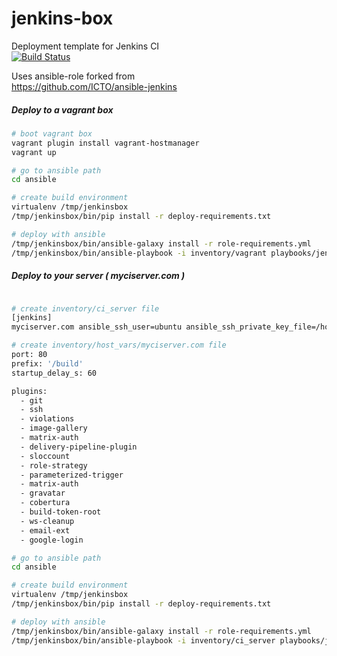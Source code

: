 jenkins-box 
===========
Deployment template for Jenkins CI  
[![Build Status](https://travis-ci.org/salvadormrf/jenkins-box.svg?branch=master)](https://travis-ci.org/salvadormrf/jenkins-box)

Uses ansible-role forked from  
https://github.com/ICTO/ansible-jenkins  

##### Deploy to a vagrant box

```bash
# boot vagrant box
vagrant plugin install vagrant-hostmanager
vagrant up

# go to ansible path
cd ansible

# create build environment
virtualenv /tmp/jenkinsbox
/tmp/jenkinsbox/bin/pip install -r deploy-requirements.txt

# deploy with ansible
/tmp/jenkinsbox/bin/ansible-galaxy install -r role-requirements.yml
/tmp/jenkinsbox/bin/ansible-playbook -i inventory/vagrant playbooks/jenkins.yml -vvvv
```


##### Deploy to your server ( myciserver.com )
```bash

# create inventory/ci_server file
[jenkins]
myciserver.com ansible_ssh_user=ubuntu ansible_ssh_private_key_file=/home/me/key.pem

# create inventory/host_vars/myciserver.com file
port: 80
prefix: '/build'
startup_delay_s: 60

plugins:
  - git
  - ssh
  - violations
  - image-gallery
  - matrix-auth
  - delivery-pipeline-plugin
  - sloccount
  - role-strategy
  - parameterized-trigger
  - matrix-auth
  - gravatar
  - cobertura
  - build-token-root
  - ws-cleanup
  - email-ext
  - google-login

# go to ansible path
cd ansible

# create build environment
virtualenv /tmp/jenkinsbox
/tmp/jenkinsbox/bin/pip install -r deploy-requirements.txt

# deploy with ansible
/tmp/jenkinsbox/bin/ansible-galaxy install -r role-requirements.yml
/tmp/jenkinsbox/bin/ansible-playbook -i inventory/ci_server playbooks/jenkins.yml -vvvv
```
